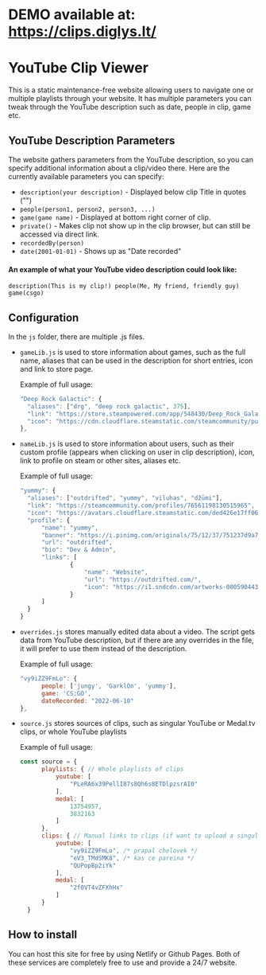 # DEMO available at: https://clips.diglys.lt/
# YouTube Clip Viewer
This is a static maintenance-free website allowing users to navigate one or multiple playlists through your website. It has multiple parameters you can tweak through the YouTube description such as date, people in clip, game etc.

## YouTube Description Parameters
The website gathers parameters from the YouTube description, so you can specify additional information about a clip/video there. Here are the currently available parameters you can specify:

 - `description(your description)` - Displayed below clip Title in quotes ("")
 - `people(person1, person2, person3, ...)`
 - `game(game name)` - Displayed at bottom right corner of clip.
 - `private()` - Makes clip not show up in the clip browser, but can still be accessed via direct link.
 - `recordedBy(person)`
 - `date(2001-01-01)` - Shows up as "Date recorded"

#### An example of what your YouTube video description could look like:
```
description(This is my clip!) people(Me, My friend, friendly guy) game(csgo)
```

## Configuration
In the `js` folder, there are multiple .js files.
- `gameLib.js` is used to store information about games, such as the full name, aliases that can be used in the description for short entries, icon and link to store page.

  Example of full usage:
  ```js
  "Deep Rock Galactic": {
  	"aliases": ["drg", "deep rock galactic", 375],
  	"link": "https://store.steampowered.com/app/548430/Deep_Rock_Galactic/",
  	"icon": "https://cdn.cloudflare.steamstatic.com/steamcommunity/public/images/apps/548430/e033e23c29a192a17c16a7645a2b423ac64ff447.jpg"
  },
  ```
- `nameLib.js` is used to store information about users, such as their custom profile (appears when clicking on user in clip description), icon, link to profile on steam or other sites, aliases etc.

  Example of full usage:
  ```js
  "yummy": {
  	"aliases": ["outdrifted", "yummy", "viluhas", "džūmi"],
  	"link": "https://steamcommunity.com/profiles/76561198130515965",
  	"icon": "https://avatars.cloudflare.steamstatic.com/ded426e17ff06a0a6dd124b5b04691ff1c89442c_full.jpg",
  	"profile": {
  		"name": "yummy",
  		"banner": "https://i.pinimg.com/originals/75/12/37/751237d9a75bfbe1ba9fb681c9ed5e0d.jpg", /*https://wallpaperforu.com/wp-content/uploads/2020/07/dark-wallpaper-20072813214381366x768.jpg*/
  		"url": "outdrifted",
  		"bio": "Dev & Admin",
  		"links": [
	  			{
		  			"name": "Website",
		  			"url": "https://outdrifted.com/",
		  			"icon": "https://i1.sndcdn.com/artworks-000590443583-exzk78-t500x500.jpg"
				}
  		]
  	}
  }
  ```
- `overrides.js` stores manually edited data about a video. The script gets data from YouTube description, but if there are any overrides in the file, it will prefer to use them instead of the description.

  Example of full usage:
  ```js
  "vy9iZZ9FmLo": {
        people: ['jungy', 'GarklOn', 'yummy'],
        game: 'CS:GO',
        dateRecorded: "2022-06-10"
  },
  ```
- `source.js` stores sources of clips, such as singular YouTube or Medal.tv clips, or whole YouTube playlists

  Example of full usage:
  ```js
  const source = {
		playlists: { // Whole playlists of clips
			youtube: [
				"PLeRA6x39PellI87s8Qh6s8ETDlpzsrAI0"
  			],
			medal: [
				13754957,
				3832163
			]
		},
		clips: { // Manual links to clips (if want to upload a singular clip instead of a whole playlist). Specify only ID's of videos.
			youtube: [
				"vy9iZZ9FmLo", /* prapal chelovek */
				"eV3_TMdSMK8", /* kas ce pareina */
				"QUPopBp2iYk"
			],
			medal: [
				"2f0VT4vZFXhHx"
			]
		}
	}
  ```
  

## How to install
You can host this site for free by using Netlify or Github Pages. Both of these services are completely free to use and provide a 24/7 website.
